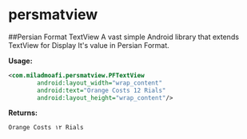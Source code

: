 # persmatview
##Persian Format TextView
A vast simple Android library that extends TextView for Display It's value in Persian Format.

**Usage:**
```xml
<com.miladmoafi.persmatview.PFTextView
        android:layout_width="wrap_content"
        android:text="Orange Costs 12 Rials"
        android:layout_height="wrap_content"/>
```

**Returns:**
```
Orange Costs ۱۲ Rials
```

